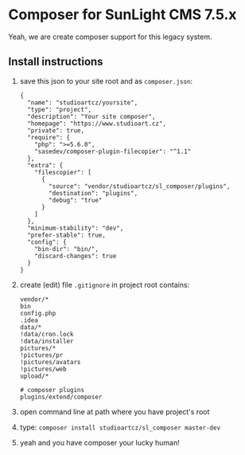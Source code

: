 # Composer for SunLight CMS 7.5.x

Yeah, we are create composer support for this legacy system.

## Install instructions

1. save this json to your site root and as `composer.json`:

    ```
    {
      "name": "studioartcz/yoursite",
      "type": "project",
      "description": "Your site composer",
      "homepage": "https://www.studioart.cz",
      "private": true,
      "require": {
        "php": ">=5.6.0",
        "sasedev/composer-plugin-filecopier": "^1.1"
      },
      "extra": {
        "filescopier": [
          {
            "source": "vendor/studioartcz/sl_composer/plugins",
            "destination": "plugins",
            "debug": "true"
          }
        ]
      },
      "minimum-stability": "dev",
      "prefer-stable": true,      
      "config": {
        "bin-dir": "bin/",
        "discard-changes": true
      }
    }
    
    ```


2. create (edit) file `.gitignore` in project root contains:

    
    ```
    vendor/*
    bin
    config.php
    .idea
    data/*
    !data/cron.lock
    !data/installer
    pictures/*
    !pictures/pr
    !pictures/avatars
    !pictures/web
    upload/*
    
    # composer plugins
    plugins/extend/composer    
    ```


3. open command line at path where you have project's root
4. type: `composer install studioartcz/sl_composer master-dev`
5. yeah and you have composer your lucky human!